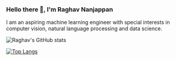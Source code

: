 ### Hello there 👋, I'm Raghav Nanjappan

I am an aspiring machine learning engineer with special interests in computer vision, natural language processing and data science.

![Raghav's GitHub stats](https://github-readme-stats-sigma-five.vercel.app/api?username=rexgraystone&show_icons=true&theme=dark)

[![Top Langs](https://github-readme-stats-sigma-five.vercel.app/api/top-langs/?username=rexgraystone&hide=javascript,html,typescript,css,Emacs-Lisp&show_icons=true&theme=dark)](https://github.com/anuraghazra/github-readme-stats)

<!--
**rexgraystone/rexgraystone** is a ✨ _special_ ✨ repository because its `README.md` (this file) appears on your GitHub profile.

Here are some ideas to get you started:

- 🔭 I’m currently working on ...
- 🌱 I’m currently learning ...
- 👯 I’m looking to collaborate on ...
- 🤔 I’m looking for help with ...
- 💬 Ask me about ...
- 📫 How to reach me: ...
- 😄 Pronouns: ...
- ⚡ Fun fact: ...
-->
